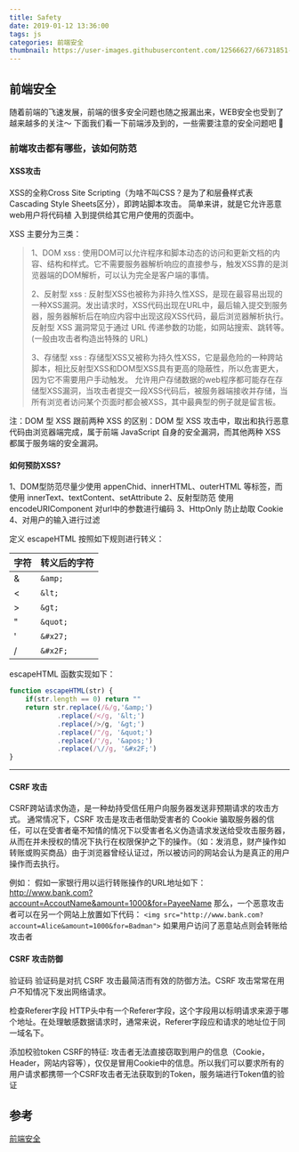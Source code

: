 ```yaml
---
title: Safety
date: 2019-01-12 13:36:00
tags: js
categories: 前端安全
thumbnail: https://user-images.githubusercontent.com/12566627/66731851-03e9d900-ee8c-11e9-9bfd-917f863d0e93.jpg
---
```


## 前端安全
随着前端的飞速发展，前端的很多安全问题也随之报漏出来，WEB安全也受到了越来越多的关注～ 下面我们看一下前端涉及到的，一些需要注意的安全问题吧️ 🤗

### 前端攻击都有哪些，该如何防范

#### XSS攻击

XSS的全称Cross Site Scripting（为啥不叫CSS？是为了和层叠样式表Cascading Style Sheets区分），即跨站脚本攻击。
简单来讲，就是它允许恶意web用户将代码植 入到提供给其它用户使用的页面中。

XSS 主要分为三类：
>1、DOM xss : 使用DOM可以允许程序和脚本动态的访问和更新文档的内容、结构和样式。它不需要服务器解析响应的直接参与，触发XSS靠的是浏览器端的DOM解析，可以认为完全是客户端的事情。
>
>2、反射型 xss : 反射型XSS也被称为非持久性XSS，是现在最容易出现的一种XSS漏洞。发出请求时，XSS代码出现在URL中，最后输入提交到服务器，服务器解析后在响应内容中出现这段XSS代码，最后浏览器解析执行。反射型 XSS 漏洞常见于通过 URL 传递参数的功能，如网站搜索、跳转等。(一般由攻击者构造出特殊的 URL)
>
>3、存储型 xss : 存储型XSS又被称为持久性XSS，它是最危险的一种跨站脚本，相比反射型XSS和DOM型XSS具有更高的隐蔽性，所以危害更大，因为它不需要用户手动触发。 允许用户存储数据的web程序都可能存在存储型XSS漏洞，当攻击者提交一段XSS代码后，被服务器端接收并存储，当所有浏览者访问某个页面时都会被XSS，其中最典型的例子就是留言板。

注：DOM 型 XSS 跟前两种 XSS 的区别：DOM 型 XSS 攻击中，取出和执行恶意代码由浏览器端完成，属于前端 JavaScript 自身的安全漏洞，而其他两种 XSS 都属于服务端的安全漏洞。

#### 如何预防XSS?

1、DOM型防范尽量少使用 appenChid、innerHTML、outerHTML 等标签，而使用 innerText、textContent、setAttribute
2、反射型防范 使用 encodeURIComponent 对url中的参数进行编码
3、HttpOnly 防止劫取 Cookie
4、对用户的输入进行过滤

定义 escapeHTML 按照如下规则进行转义：

|  字符  | 转义后的字符 |
|  ----  | ----  |
| & | `&amp;` |
| < | `&lt;` |
| > | `&gt;` |
| " | `&quot;` |
| ' | `&#x27;` |
| / | `&#x2F;` |

escapeHTML 函数实现如下：
```js
function escapeHTML(str) {
    if(str.length == 0) return ""
    return str.replace(/&/g,'&amp;')
            .replace(/</g, '&lt;')
            .replace(/>/g, '&gt;')
            .replace(/"/g, '&quot;')
            .replace(/'/g, '&apos;')
            .replace(/\//g, '&#x2F;')
}
```

------

#### CSRF 攻击

CSRF跨站请求伪造，是一种劫持受信任用户向服务器发送非预期请求的攻击方式。
通常情况下，CSRF 攻击是攻击者借助受害者的 Cookie 骗取服务器的信任，可以在受害者毫不知情的情况下以受害者名义伪造请求发送给受攻击服务器，从而在并未授权的情况下执行在权限保护之下的操作。（如：发消息，财产操作如转账或购买商品）由于浏览器曾经认证过，所以被访问的网站会认为是真正的用户操作而去执行。

例如：
假如一家银行用以运行转账操作的URL地址如下： http://www.bank.com?account=AccoutName&amount=1000&for=PayeeName
那么，一个恶意攻击者可以在另一个网站上放置如下代码： `<img src="http://www.bank.com?account=Alice&amount=1000&for=Badman">`
如果用户访问了恶意站点则会转账给攻击者

#### CSRF 攻击防御

验证码
验证码是对抗 CSRF 攻击最简洁而有效的防御方法。CSRF 攻击常常在用户不知情况下发出网络请求。

检查Referer字段
HTTP头中有一个Referer字段，这个字段用以标明请求来源于哪个地址。在处理敏感数据请求时，通常来说，Referer字段应和请求的地址位于同一域名下。

添加校验token
CSRF的特征: 攻击者无法直接窃取到用户的信息（Cookie，Header，网站内容等），仅仅是冒用Cookie中的信息。所以我们可以要求所有的用户请求都携带一个CSRF攻击者无法获取到的Token，服务端进行Token值的验证

## 参考
[前端安全](https://www.cxymsg.com/guide/security.html#xss%E5%88%86%E4%B8%BA%E5%93%AA%E5%87%A0%E7%B1%BB)